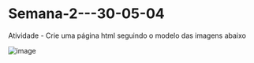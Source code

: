 # Semana-2---30-05-04

Atividade - Crie uma página html seguindo o modelo das imagens abaixo

![image](https://github.com/user-attachments/assets/32a0c66d-4e0a-456d-95b2-d548d95a169d)

